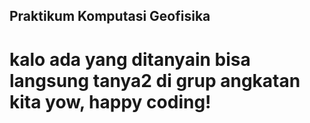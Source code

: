 ## Praktikum Komputasi Geofisika

# kalo ada yang ditanyain bisa langsung tanya2 di grup angkatan kita yow, happy coding!
